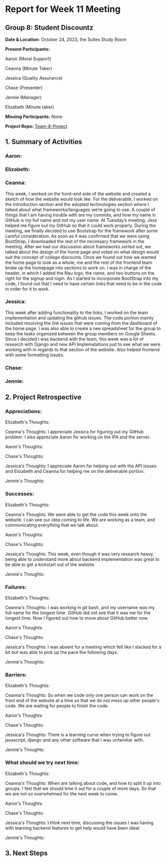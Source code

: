 # Report for Week 11 Meeting

## Group 8: Student Discountz

**Date & Location:** October 24, 2023, the Suites Study Room

**Present Participants:**

Aaron (Moral Support)

Ceanna (Minute Taker) 

Jessica (Quality Assurance)

Chase (Presenter)

Jennie (Manager)

Elizabeth (Minute taker)

**Missing Participants:** None 

**Project Repo:** [Team-8-Project](https://github.com/aaronr7734/team-8-project "Our Repository")

## 1. Summary of Activities

### **Aaron**:


### **Elizabeth**:


### **Ceanna**:
This week, I worked on the front-end side of the website and created a sketch of how the website would look like. For the deliverable, I worked on the Introduction section and the adopted technologies section where I talked about what frameworks/languages we’re going to use. A couple of things that I am having trouble with are my commits, and how my name in GitHub is my full name and not my user name. At  Tuesday’s meeting, Jess helped me figure out my GitHub so that it could work properly. During the meeting, we finally decided to use Bootstrap for the framework after some careful consideration. As soon as it was confirmed that we were using BootStrap, I downloaded the rest of the necessary framework in the meeting. After we had our discussion about frameworks sorted out, we talked about the design of the home page and voted on what design would suit the concept of college discounts. Once we found out how we wanted the home page to look as a whole, me and the rest of the frontend team broke up the homepage into sections to work on. I was in charge of the header, in which I added the Nau logo, the name, and two buttons on the right for the signup and login. As I started to incorporate BootStrap into my code, I found out that I need to have certain links that need to be in the code in order for it to work. 


### **Jessica**:
This week after adding functionality to the links, I worked on the team implementation and updating the github issues. The code portion mainly included resolving the link issues that were coming from the dashboard of the home page. I was also able to create a nee spreadsheet for the group to keep the tasks organized between the group members on Google Sheets. Since I decided I was backend with the team, this week was a lot of research with Django and new API Implematations just to see what we were working with in regards to that section of the website. Also helped frontend with some formatting issues.

### **Chase**:


### **Jennie**:



## 2. Project Retrospective


### **Appreciations**: 

   Elizabeth's Thoughts:
   
   Ceanna's Thoughts: I appreciate Jessica for figuring out my GitHub problem. I also appreciate Aaron for working on the IPA and the server.

   Aaron's Thoughts: 

   Chase's Thoughts: 
   
   Jessica's Thoughts:  I appreciate Aaron for helping out with the API Issues and Elizabeth and Ceanna for helping me on the deliverable portion. 
   
   Jennie's Thoughts:

### **Successes**: 

   Elizabeth's Thoughts: 
   
   Ceanna's Thoughts: We were able to get the code this week onto the website. I can see our idea coming to life. We are working as a team, and communicating everything that we talk about. 

   
   Aaron's Thoughts: 

   
   Chase's Thoughts:

   
   Jessica's Thoughts: This week, even though it was very research heavy, being able to understand more about backend implementation was great to be able to get a kickstart out of the website.

   
   Jennie's Thoughts:


### **Failures**: 

   Elizabeth's Thoughts:
   
   Ceanna's Thoughts: I was working in git bash, and my username was my full name for the longest time. GitHub did not see that it was me for the longest time. Now I figured out how to move about GitHub better now. 

   
   Aaron's Thoughts: 

   
   Chase's Thoughts: 
   
   Jessica's Thoughts: I was absent for a meeting which felt like I slacked for a bit but was able to pick up the pace the following days.

   
   Jennie's Thoughts: 

### **Barriers**: 

   Elizabeth's Thoughts: 

   Ceanna's Thoughts: So when we code only one person can work on the front end of the website at a time so that we do not mess up other people's code. We are waiting for people to finish the code.
   
   Aaron's Thoughts:
   
   Chase's Thoughts: 
   
   Jessica's Thoughts: There is a learning curve when trying to figure out javascript, django and any other software that I was unfamiliar with.
   
   Jennie's Thoughts: 

   
### **What should we try next time**: 

   Elizabeth's Thoughts: 
   
   Ceanna's Thoughts: When are talking about code, and how to split it up into groups. I feel that we should time it out for a couple of more days. So that we are not so overwhelmed for the next week to come.
   
   Aaron's Thoughts: 
   
   Chase's Thoughts: 
   
   Jessica's Thoughts: I think next time, discussing the issues I was having with learning backend features to get help would have been ideal.

   Jennie's Thoughts:
   
   
## 3. Next Steps


